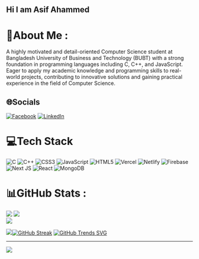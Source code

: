 ## Hi I am Asif Ahammed

# 💫About Me :
A highly motivated and detail-oriented Computer Science student at Bangladesh University of Business and Technology (BUBT) with a strong foundation in programming languages including C, C++, and JavaScript. Eager to apply my academic knowledge and programming skills to real-world projects, contributing to innovative solutions and gaining practical experience in the field of Computer Science.

## 🌐Socials
[![Facebook](https://img.shields.io/badge/Facebook-%231877F2.svg?logo=Facebook&logoColor=white)](https://facebook.com/https://www.facebook.com/1nothing90) [![LinkedIn](https://img.shields.io/badge/LinkedIn-%230077B5.svg?logo=linkedin&logoColor=white)](https://linkedin.com/in/https://www.linkedin.com/in/asif-ahammed-622a85264/) 

# 💻Tech Stack
![C](https://img.shields.io/badge/c-%2300599C.svg?style=for-the-badge&logo=c&logoColor=white) ![C++](https://img.shields.io/badge/c++-%2300599C.svg?style=for-the-badge&logo=c%2B%2B&logoColor=white) ![CSS3](https://img.shields.io/badge/css3-%231572B6.svg?style=for-the-badge&logo=css3&logoColor=white) ![JavaScript](https://img.shields.io/badge/javascript-%23323330.svg?style=for-the-badge&logo=javascript&logoColor=%23F7DF1E) ![HTML5](https://img.shields.io/badge/html5-%23E34F26.svg?style=for-the-badge&logo=html5&logoColor=white) ![Vercel](https://img.shields.io/badge/vercel-%23000000.svg?style=for-the-badge&logo=vercel&logoColor=white) ![Netlify](https://img.shields.io/badge/netlify-%23000000.svg?style=for-the-badge&logo=netlify&logoColor=#00C7B7) ![Firebase](https://img.shields.io/badge/firebase-%23039BE5.svg?style=for-the-badge&logo=firebase) ![Next JS](https://img.shields.io/badge/Next-black?style=for-the-badge&logo=next.js&logoColor=white) ![React](https://img.shields.io/badge/react-%2320232a.svg?style=for-the-badge&logo=react&logoColor=%2361DAFB) ![MongoDB](https://img.shields.io/badge/MongoDB-%234ea94b.svg?style=for-the-badge&logo=mongodb&logoColor=white)
# 📊GitHub Stats :
![](https://github-readme-stats.vercel.app/api?username=Asif3359&theme=dark&hide_border=true&include_all_commits=false&count_private=true)
![](https://github-readme-streak-stats.herokuapp.com/?user=Asif3359&theme=dark&hide_border=true)<br/>
![](https://github-readme-stats.vercel.app/api/top-langs/?username=Asif3359&theme=dark&hide_border=true&include_all_commits=false&count_private=true&layout=compact)

![](http://github-profile-summary-cards.vercel.app/api/cards/profile-details?username=Asif3359&theme=default)[![GitHub Streak](https://github-readme-streak-stats.herokuapp.com?user=Asif3359)](https://git.io/streak-stats)
[![GitHub Trends SVG](https://api.githubtrends.io/user/svg/Asif3359/langs)](https://githubtrends.io)


---
[![](https://visitcount.itsvg.in/api?id=Asif3359&icon=0&color=0)](https://visitcount.itsvg.in)



